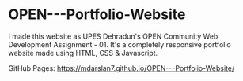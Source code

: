 # OPEN---Portfolio-Website

I made this website as UPES Dehradun's OPEN Community Web Development Assignment - 01. It's a completely responsive portfolio website made using HTML, CSS & Javascript.

GitHub Pages: https://mdarslan7.github.io/OPEN---Portfolio-Website/
